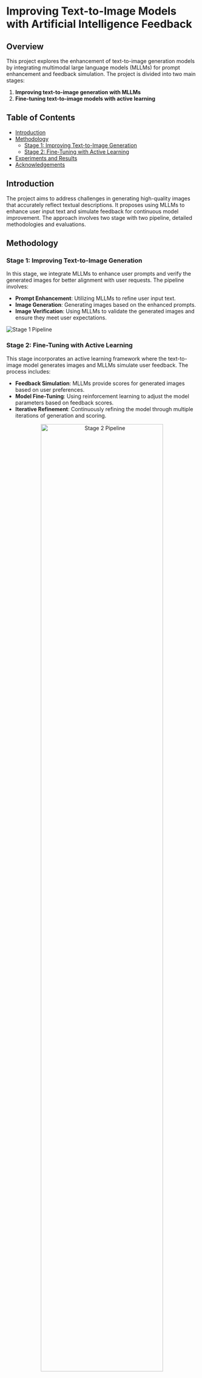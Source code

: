 # Improving Text-to-Image Models with Artificial Intelligence Feedback

## Overview
This project explores the enhancement of text-to-image generation models by integrating multimodal large language models (MLLMs) for prompt enhancement and feedback simulation. The project is divided into two main stages:

1. **Improving text-to-image generation with MLLMs**
2. **Fine-tuning text-to-image models with active learning**

## Table of Contents
- [Introduction](#introduction)
- [Methodology](#methodology)
  - [Stage 1: Improving Text-to-Image Generation](#stage-1-improving-text-to-image-generation)
  - [Stage 2: Fine-Tuning with Active Learning](#stage-2-fine-tuning-with-active-learning)
- [Experiments and Results](#experiments-and-results)
- [Acknowledgements](#acknowledgements)

## Introduction
The project aims to address challenges in generating high-quality images that accurately reflect textual descriptions. It proposes using MLLMs to enhance user input text and simulate feedback for continuous model improvement. The approach involves two stage with two pipeline, detailed methodologies and evaluations.

## Methodology

### Stage 1: Improving Text-to-Image Generation
In this stage, we integrate MLLMs to enhance user prompts and verify the generated images for better alignment with user requests. The pipeline involves:
- **Prompt Enhancement**: Utilizing MLLMs to refine user input text.
- **Image Generation**: Generating images based on the enhanced prompts.
- **Image Verification**: Using MLLMs to validate the generated images and ensure they meet user expectations.

![Stage 1 Pipeline](images/stage1_pipeline.png)

### Stage 2: Fine-Tuning with Active Learning
This stage incorporates an active learning framework where the text-to-image model generates images and MLLMs simulate user feedback. The process includes:
- **Feedback Simulation**: MLLMs provide scores for generated images based on user preferences.
- **Model Fine-Tuning**: Using reinforcement learning to adjust the model parameters based on feedback scores.
- **Iterative Refinement**: Continuously refining the model through multiple iterations of generation and scoring.

<div style="text-align: center;">
  <img src="images/stage2_pipeline.png" alt="Stage 2 Pipeline" width="80%"/>
</div>

## Experiments and Results
Experiments were conducted on the MS-COCO dataset to evaluate the performance of the proposed methods. The results demonstrated significant improvements in image quality and alignment with user prompts compared to traditional models.

### Stage 1 Results
The first pipeline improved the initial image generation quality by enhancing the prompts and ensuring better alignment with the textual descriptions. Below are some examples of generated images before and after applying MLLM-based prompt enhancement:

![Stage 1 Results 1](images/stage1_result1.png)
![Stage 1 Results 2](images/stage1_result1.png)

### Stage 2 Results
The second pipeline further fine-tuned the model using simulated feedback from MLLMs. This active learning process resulted in continuous improvement in image quality and alignment with user preferences over multiple iterations. Some examples of iterative improvements are shown below:

![Stage 2 Results](images/stage2_result.png)

## Acknowledgements
I would like to express my deep gratitude to my supervisors, Mr. Nguyễn Quang Đức and Dr. Nguyễn Đức Dũng, for their guidance and support throughout the research process. I also thank the Faculty of Computer Science and Engineering at the Ho Chi Minh City University of Technology for providing the knowledge and resources necessary to complete this project.
